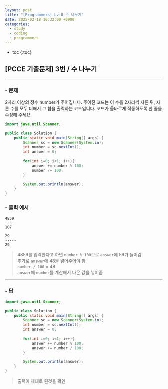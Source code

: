 ```yaml
---
layout: post
title: "[Programmers] Lv-0 수 나누기"
date: 2025-02-18 10:32:00 +0900
categories: 
  - study
  - coding
  - programmers
---
```


* toc
{:toc}

## [PCCE 기출문제] 3번 / 수 나누기

---

### - 문제

2자리 이상의 정수 number가 주어집니다. 주어진 코드는 이 수를 2자리씩 자른 뒤, 자른 수를 모두 더해서 그 합을 출력하는 코드입니다. 코드가 올바르게 작동하도록 한 줄을 수정해 주세요.

```java
import java.util.Scanner;

public class Solution {
    public static void main(String[] args) {
        Scanner sc = new Scanner(System.in);
        int number = sc.nextInt();
        int answer = 0;
        
        for(int i=0; i<1; i++){
            answer += number % 100;
            number /= 100;
        }

        System.out.println(answer);
    }
}
```

### - 출력 예시

```
4859
-----
107
```

```
29
-----
29
```

> 4859를 입력한다고 하면 `number % 100`으로 `answer`에 59가 들어감  
> 추가로 `answer`에 48을 넣어주어야 함  
> `number / 100` = 48  
> `answer`에 `number`를 계산해서 나온 값을 넣어줌

---

### - 답

```java
import java.util.Scanner;

public class Solution {
    public static void main(String[] args) {
        Scanner sc = new Scanner(System.in);
        int number = sc.nextInt();
        int answer = 0;
        
        for(int i=0; i<1; i++){
            answer += number % 100;
            answer += number / 100;
        }

        System.out.println(answer);
    }
}
```

> 출력이 제대로 된것을 확인
